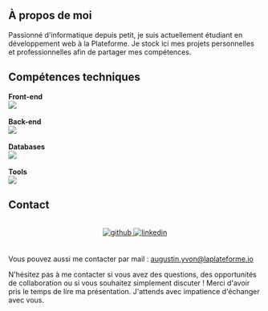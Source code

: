 ## À propos de moi
Passionné d'informatique depuis petit, je suis actuellement étudiant en développement web à la Plateforme. Je stock ici mes projets personnelles et professionnelles afin de partager mes compétences.

## Compétences techniques

  
<b>Front-end</b>
<br>
<img src="https://skillicons.dev/icons?i=html,css,js,react" />
<br><br>
<b>Back-end</b>
<br>
<img src="https://skillicons.dev/icons?i=python,php" />
<br><br>
<b>Databases</b>
<br>
<img src="https://skillicons.dev/icons?i=mysql" />
<br><br>
<b>Tools</b>
<br>
<img src="https://skillicons.dev/icons?i=figma,linux" /><br>

## Contact <br> 

<br>
<div align="center">
<a href="https://github.com/augustin-yvon" target="_blank">
<img src=https://img.shields.io/badge/github-%2324292e.svg?&style=for-the-badge&logo=github&logoColor=white alt=github style="margin-bottom: 5px;" />
</a>
<a href="https://linkedin.com/in/augustin-yvon" target="_blank">
<img src=https://img.shields.io/badge/linkedin-%231E77B5.svg?&style=for-the-badge&logo=linkedin&logoColor=white alt=linkedin style="margin-bottom: 5px;" />
</a>
</div>
<br>

Vous pouvez aussi me contacter par mail : augustin.yvon@laplateforme.io

N'hésitez pas à me contacter si vous avez des questions, des opportunités de collaboration ou si vous souhaitez simplement discuter ! 
Merci d'avoir pris le temps de lire ma présentation. J'attends avec impatience d'échanger avec vous.
